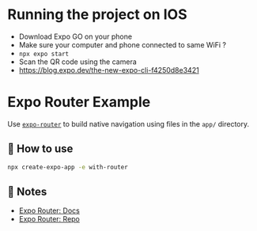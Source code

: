 # Running the project on IOS
- Download Expo GO on your phone
- Make sure your computer and phone connected to same WiFi ?
- `npx expo start`
- Scan the QR code using the camera
- https://blog.expo.dev/the-new-expo-cli-f4250d8e3421

# Expo Router Example

Use [`expo-router`](https://expo.github.io/router) to build native navigation using files in the `app/` directory.

## 🚀 How to use

```sh
npx create-expo-app -e with-router
```

## 📝 Notes

- [Expo Router: Docs](https://expo.github.io/router)
- [Expo Router: Repo](https://github.com/expo/router)
